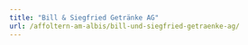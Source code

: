 ```yaml
---
title: "Bill & Siegfried Getränke AG"
url: /affoltern-am-albis/bill-und-siegfried-getraenke-ag/
---
```

